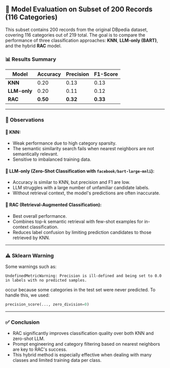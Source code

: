 ## 🧪 Model Evaluation on Subset of 200 Records (116 Categories)

This subset contains 200 records from the original DBpedia dataset, covering 116 categories out of 219 total. The goal is to compare the performance of three classification approaches: **KNN**, **LLM-only (BART)**, and the hybrid **RAC** model.

### 📊 Results Summary

| Model        | Accuracy | Precision | F1-Score |
|--------------|----------|-----------|----------|
| **KNN**      | 0.20     | 0.13      | 0.13     |
| **LLM-only** | 0.20     | 0.11      | 0.12     |
| **RAC**      | **0.50** | **0.32**  | **0.33** |

---

### 📌 Observations

#### 🔹 KNN:
- Weak performance due to high category sparsity.
- The semantic similarity search fails when nearest neighbors are not semantically relevant.
- Sensitive to imbalanced training data.

#### 🔹 LLM-only (Zero-Shot Classification with `facebook/bart-large-mnli`):
- Accuracy is similar to KNN, but precision and F1 are low.
- LLM struggles with a large number of unfamiliar candidate labels.
- Without retrieval context, the model's predictions are often inaccurate.

#### 🔹 RAC (Retrieval-Augmented Classification):
- Best overall performance.
- Combines top-k semantic retrieval with few-shot examples for in-context classification.
- Reduces label confusion by limiting prediction candidates to those retrieved by KNN.

---

### ⚠️ Sklearn Warning
Some warnings such as:

```
UndefinedMetricWarning: Precision is ill-defined and being set to 0.0 in labels with no predicted samples.
```

occur because some categories in the test set were never predicted. To handle this, we used:
```python
precision_score(..., zero_division=0)
```

---

### ✅ Conclusion

- RAC significantly improves classification quality over both KNN and zero-shot LLM.
- Prompt engineering and category filtering based on nearest neighbors are key to RAC's success.
- This hybrid method is especially effective when dealing with many classes and limited training data per class.
